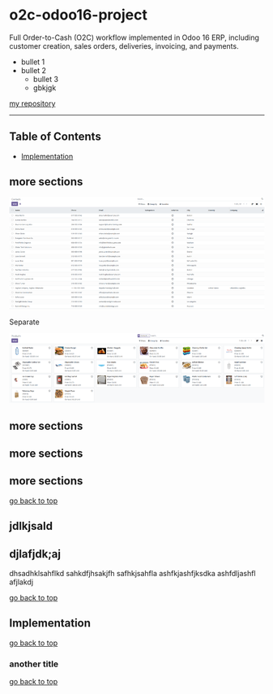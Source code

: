 # o2c-odoo16-project
Full Order-to-Cash (O2C) workflow implemented in Odoo 16 ERP, including customer creation, sales orders, deliveries, invoicing, and payments.

- bullet 1
- bullet 2
   - bullet 3 
   - gbkjgk

[my repository](https://github.com/rmpaltanwale/o2c-odoo16-project/tree/main)
______________________________

## Table of Contents

- [Implementation](#implementation)

## more sections

![screenshot_1](Screenshots/Contacts.png "Contacts")

Separate

![screenshot_2](Screenshots/Products.png "Products")
## more sections 

## more sections

## more sections

[go back to top](#table-of-contents)

## jdlkjsald

## djlafjdk;aj

dhsadhklsahflkd
sahkdfjhsakjfh
safhkjsahfla
ashfkjashfjksdka
ashfdljashfl
afjlakdj

[go back to top](#table-of-contents)

## Implementation

[go back to top](#table-of-contents)

### another title 

[go back to top](#table-of-contents)
